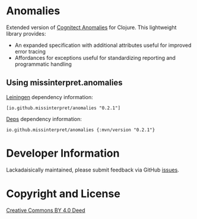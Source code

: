 # Anomalies

Extended version of [Cognitect Anomalies](https://github.com/cognitect-labs/anomalies) for Clojure. 
This lightweight library provides:

- An expanded specification with additional attributes useful for improved error tracing
- Affordances for exceptions useful for standardizing reporting and programmatic handling 

## Using missinterpret.anomalies

[Leiningen](https://github.com/technomancy/leiningen) dependency information:

    [io.github.missinterpret/anomalies "0.2.1"]

[Deps]() dependency information: 

    io.github.missinterpret/anomalies {:mvn/version "0.2.1"}

# Developer Information

Lackadaisically maintained, please submit feedback via GitHub
[issues](https://github.com/MissInterpret/anomalies/issues).

# Copyright and License

[Creative Commons BY 4.0 Deed](https://creativecommons.org/licenses/by/4.0/)
